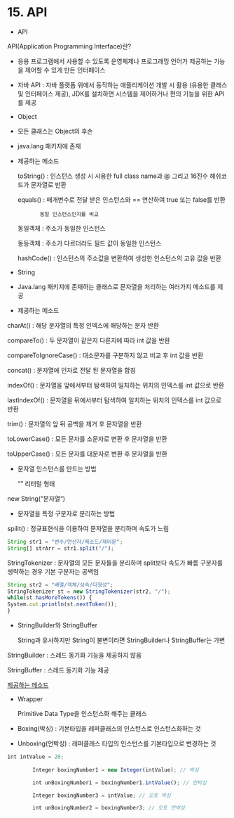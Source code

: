 # 15. API



* API

API(Application Programming Interface)란?

* 응용 프로그램에서 사용할 수 있도록 운영체제나 프로그래밍 언어가 제공하는 기능을 제어할 수 있게 만든 인터페이스
* 자바 API : 자바 플랫폼 위에서 동작하는 애플리케이션 개발 시 활용 (유용한 클래스 및 인터페이스 제공), JDK를 설치하면 시스템을 제어하거나 편의 기능을 위한 API를 제공
* Object
* 모든 클래스는 Object의 후손
* java.lang 패키지에 존재
*   제공하는 메소드

    toString() : 인스턴스 생성 시 사용한 full class name과 @ 그리고 16진수 해쉬코드가 문자열로 반환

    equals() : 매개변수로 전달 받은 인스턴스와 == 연산하여 true 또는 false를 반환

    ```
           동일 인스턴스인지를 비교
    ```

    동일객체 : 주소가 동일한 인스턴스

    동등객체 : 주소가 다르더라도 필드 값이 동일한 인스턴스

    hashCode() : 인스턴스의 주소값을 변환하여 생성한 인스턴스의 고유 값을 반환
* String
* Java.lang 패키지에 존재하는 클래스로 문자열을 처리하는 여러가지 메소드를 제공
* 제공하는 메소드

charAt() : 해당 문자열의 특정 인덱스에 해당하는 문자 반환

compareTo() : 두 문자열이 같은지 다른지에 따라 int 값을 반환

compareToIgnoreCase() : 대소문자를 구분하지 않고 비교 후 int 값을 반환

concat() : 문자열에 인자로 전달 된 문자열을 합침

indexOf() : 문자열을 앞에서부터 탐색하여 일치하는 위치의 인덱스를 int 값으로 반환

lastIndexOf() : 문자열을 뒤에서부터 탐색하여 일치하는 위치의 인덱스를 int 값으로 반환

trim() : 문자열의 앞 뒤 공백을 제거 후 문자열을 반환

toLowerCase() : 모든 문자를 소문자로 변환 후 문자열을 반환

toUpperCase() : 모든 문자를 대문자로 변환 후 문자열을 반환

*   문자열 인스턴스를 만드는 방법

    “” 리터럴 형태

new String(“문자열“)

* 문자열을 특정 구분자로 분리하는 방법

spilit() : 정규표현식을 이용하여 문자열을 분리하며 속도가 느림

```jsx
String str1 = "변수/연산자/메소드/제어문";
String[] strArr = str1.split("/");
```

StringTokenizer : 문자열의 모든 문자들을 분리하며 split보다 속도가 빠름 구분자를 생략하는 경우 기본 구분자는 공백임

```jsx
String str2 = "배열/객체/상속/다형성";
StringTokenizer st = new StringTokenizer(str2, "/");
while(st.hasMoreTokens()) {
System.out.println(st.nextToken());
}
```

*   StringBuilder와 StringBuffer

    String과 유사하지만 String이 불변이라면 StringBuilder나 StringBuffer는 가변

StringBuilder : 스레드 동기화 기능을 제공하지 않음

StringBuffer : 스레드 동기화 기능 제공

[제공하는 메소드](https://www.notion.so/b413a72752924f8eac9c2117fb6baa90)

*   Wrapper

    Primitive Data Type을 인스턴스화 해주는 클래스
* Boxing(박싱) : 기본타입을 레퍼클래스의 인스턴스로 인스턴스화하는 것
* Unboxing(언박싱) : 레퍼클래스 타입의 인스턴스를 기본타입으로 변경하는 것

```jsx
int intValue = 20;
		
		Integer boxingNumber1 = new Integer(intValue); // 박싱

		int unBoxingNumber1 = boxingNumber1.intValue(); // 언박싱

		Integer boxingNumber3 = intValue; // 오토 박싱

		int unBoxingNumber2 = boxingNumber3; // 오토 언박싱
```
